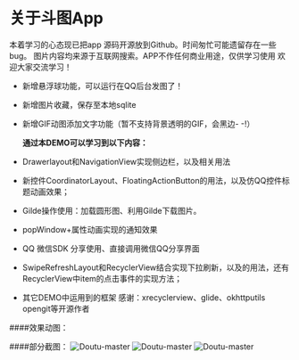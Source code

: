 # 关于斗图App
 本着学习的心态现已把app 源码开源放到Github。时间匆忙可能遗留存在一些bug。
图片内容均来源于互联网搜索。APP不作任何商业用途，仅供学习使用 欢迎大家交流学习！

 * 新增悬浮球功能，可以运行在QQ后台发图了！
 * 新增图片收藏，保存至本地sqlite
 * 新增GIF动图添加文字功能（暂不支持背景透明的GIF，会黑边- -!）
   
   **通过本DEMO可以学习到以下内容：**

* Drawerlayout和NavigationView实现侧边栏，以及相关用法
* 新控件CoordinatorLayout、FloatingActionButton的用法，以及仿QQ控件标题动画效果；
* Gilde操作使用：加载圆形图、利用Gilde下载图片。
* popWindow+属性动画实现的通知效果
* QQ 微信SDK 分享使用、直接调用微信QQ分享界面
* SwipeRefreshLayout和RecyclerView结合实现下拉刷新，以及的用法，还有RecyclerView中item的点击事件的实现方法；
* 其它DEMO中运用到的框架
   感谢：xrecyclerview、glide、okhttputils opengit等开源作者

####效果动图：

####部分截图：
![Doutu-master](https://github.com/yezihengok/Doutu-master/screenshots/device-2016-11-15-162723.png)
![Doutu-master](https://github.com/yezihengok/Doutu-master/screenshots/device-2016-11-15-164034.png)
![Doutu-master](https://github.com/yezihengok/Doutu-master/screenshots/device-2016-11-15-164232.png)
 
